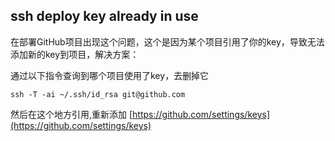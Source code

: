 ## ssh deploy key already in use

在部署GitHub项目出现这个问题，这个是因为某个项目引用了你的key，导致无法添加新的key到项目，解决方案：

通过以下指令查询到哪个项目使用了key，去删掉它
```
ssh -T -ai ~/.ssh/id_rsa git@github.com
```

然后在这个地方引用,重新添加
[https://github.com/settings/keys](https://github.com/settings/keys)